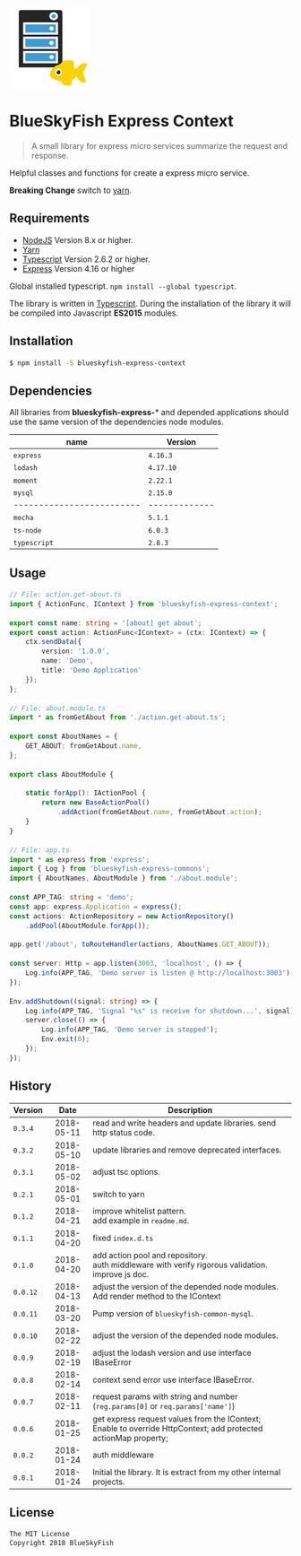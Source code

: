 
![BlueSkyFish Express Context](logo.png)

# BlueSkyFish Express Context

> A small library for express micro services summarize the request and response.

Helpful classes and functions for create a express micro service.

**Breaking Change** switch to [yarn][yarn].


## Requirements

* [NodeJS][nodejs] Version 8.x or higher.
* [Yarn][yarn]
* [Typescript][typescript] Version 2.6.2 or higher.
* [Express][express] Version 4.16 or higher

Global installed typescript. `npm install --global typescript`.

The library is written in [Typescript][typescript]. During the installation of the library it will be compiled into Javascript **ES2015** modules.


## Installation


```bash
$ npm install -S blueskyfish-express-context
```

## Dependencies

All libraries from **blueskyfish-express-*** and depended applications should use the same version of the dependencies node modules.

| name                    | Version
|-------------------------|-------------
| `express`               | `4.16.3`
| `lodash`                | `4.17.10`
| `moment`                | `2.22.1`
| `mysql`                 | `2.15.0`
|-------------------------|-------------
| `mocha`                 | `5.1.1`
| `ts-node`               | `6.0.3`
| `typescript`            | `2.8.3`

## Usage

```typescript
// File: action.get-about.ts
import { ActionFunc, IContext } from 'blueskyfish-express-context';

export const name: string = '[about] get about';
export const action: ActionFunc<IContext> = (ctx: IContext) => {
	ctx.sendData({
		version: '1.0.0',
		name: 'Demo',
		title: 'Demo Application'
	});
};

// File: about.module.ts
import * as fromGetAbout from './action.get-about.ts';

export const AboutNames = {
	GET_ABOUT: fromGetAbout.name,
};

export class AboutModule {
	
	static forApp(): IActionPool {
		return new BaseActionPool()
			.addAction(fromGetAbout.name, fromGetAbout.action);
	}
}

// File: app.ts
import * as express from 'express';
import { Log } from 'blueskyfish-express-commons';
import { AboutNames, AboutModule } from './about.module';

const APP_TAG: string = 'demo';
const app: express.Application = express();
const actions: ActionRepository = new ActionRepository()
	.addPool(AboutModule.forApp());

app.get('/about', toRouteHandler(actions, AboutNames.GET_ABOUT));

const server: Http = app.listen(3003, 'localhost', () => {
	Log.info(APP_TAG, 'Demo server is listen @ http://localhost:3003');
});

Env.addShutdown((signal: string) => {
	Log.info(APP_TAG, 'Signal "%s" is receive for shutdown...', signal);
	server.close(() => {
		Log.info(APP_TAG, 'Demo server is stopped');
		Env.exit(0);
	});
});
```


## History

| Version    | Date       | Description
|------------|:----------:|--------------------------------------------
| `0.3.4`    | 2018-05-11 | read and write headers and update libraries. send http status code.
| `0.3.2`    | 2018-05-10 | update libraries and remove deprecated interfaces.
| `0.3.1`    | 2018-05-02 | adjust tsc options.
| `0.2.1`    | 2018-05-01 | switch to yarn
| `0.1.2`    | 2018-04-21 | improve whitelist pattern.<br>add example in `readme.md`.
| `0.1.1`    | 2018-04-20 | fixed `index.d.ts`
| `0.1.0`    | 2018-04-20 | add action pool and repository.<br>auth middleware with verify rigorous validation.<br>improve js doc.
| `0.0.12`   | 2018-04-13 | adjust the version of the depended node modules.<br>Add render method to the IContext
| `0.0.11`   | 2018-03-20 | Pump version of `blueskyfish-common-mysql`.
| `0.0.10`   | 2018-02-22 | adjust the version of the depended node modules.
| `0.0.9`    | 2018-02-19 | adjust the lodash version and use interface IBaseError
| `0.0.8`    | 2018-02-14 | context send error use interface IBaseError.
| `0.0.7`    | 2018-02-11 | request params with string and number (`reg.params[0]` or `req.params['name']`)
| `0.0.6`    | 2018-01-25 | get express request values from the IContext; Enable to override HttpContext; add protected actionMap property;
| `0.0.2`    | 2018-01-24 | auth middleware
| `0.0.1`    | 2018-01-24 | Initial the library. It is extract from my other internal projects.


## License

```text
The MIT License
Copyright 2018 BlueSkyFish
```

[nodejs]: https://nodejs.org/en/
[typescript]: https://www.typescriptlang.org/
[express]: https://expressjs.com/
[yarn]: https://yarnpkg.com/

